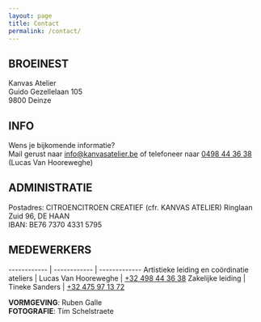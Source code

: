 ```yaml
---
layout: page
title: Contact
permalink: /contact/
---
```


## BROEINEST

Kanvas Atelier<br/>
Guido Gezellelaan 105<br />
9800 Deinze


## INFO

Wens je bijkomende informatie?<br/>
Mail gerust naar <a href="mailto:info@kanvasatelier.be">info@kanvasatelier.be</a> of telefoneer naar <a href="tel:0498443638">0498 44 36 38</a> (Lucas Van Hooreweghe)

## ADMINISTRATIE

Postadres: CITROENCITROEN CREATIEF (cfr. KANVAS ATELIER) Ringlaan Zuid 96, DE HAAN<br />
IBAN:  BE76 7370 4331 5795


## MEDEWERKERS

------------ | ------------ | ------------- 
Artistieke leiding en coördinatie ateliers | Lucas Van Hooreweghe | <a href="tel:+32498443638">+32 498 44 36 38</a>
Zakelijke leiding | Tineke Sanders  | <a href="tel:+32475971372">+32 475 97 13 72</a>


**VORMGEVING**: Ruben Galle<br />
**FOTOGRAFIE**:	Tim Schelstraete

